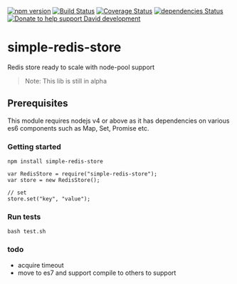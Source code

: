 [![npm version](http://img.shields.io/npm/v/simple-redis-store.svg)](https://npmjs.org/package/simple-redis-store)
[![Build Status](https://travis-ci.org/pasupulaphani/simple-redis-store.svg?branch=master)](https://travis-ci.org/pasupulaphani/simple-redis-store)
[![Coverage Status](https://coveralls.io/repos/github/pasupulaphani/simple-redis-store/badge.svg?branch=master)](https://coveralls.io/github/pasupulaphani/simple-redis-store?branch=master)
[![dependencies Status](https://david-dm.org/pasupulaphani/simple-redis-store/status.svg)](https://david-dm.org/pasupulaphani/simple-redis-store)
[![Donate to help support David development](http://img.shields.io/gratipay/pasupulaphani.svg?style=flat)](https://www.gittip.com/pasupulaphani/)

# simple-redis-store
Redis store ready to scale with node-pool support

> Note: This lib is still in alpha

## Prerequisites

This module requires nodejs v4 or above as it has dependencies on various es6 components such as Map, Set, Promise etc.

### Getting started

    npm install simple-redis-store

    var RedisStore = require("simple-redis-store");
    var store = new RedisStore();

    // set
    store.set("key", "value");

### Run tests

    bash test.sh


### todo

- acquire timeout
- move to es7 and support compile to others to support
